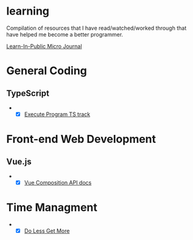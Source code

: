 # learning
Compilation of resources that I have read/watched/worked through that have helped me become a better programmer.

[Learn-In-Public Micro Journal](https://github.com/chiubaca/learning/tree/master/journal)

# General Coding

## TypeScript
- *[X] [Execute Program TS track](https://www.executeprogram.com/courses/typescript)

# Front-end Web Development

## Vue.js
- *[X] [Vue Composition API docs](https://composition-api.vuejs.org/api.html#setup)

# Time Managment
- *[X] [Do Less Get More](https://www.goodreads.com/book/show/23493715-do-less-get-more)
